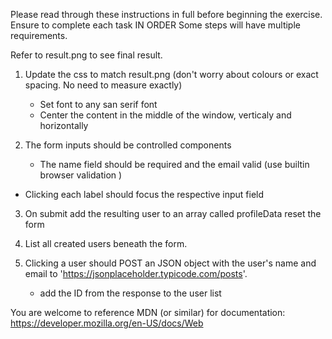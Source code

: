 Please read through these instructions in full before beginning the exercise.
Ensure to complete each task IN ORDER
Some steps will have multiple requirements.

Refer to result.png to see final result.

1. Update the css to match result.png (don't worry about colours or exact spacing. No need to measure exactly)

   - Set font to any san serif font
   - Center the content in the middle of the window, verticaly and horizontally

2. The form inputs should be controlled components

   - The name field should be required and the email valid (use builtin browser validation )

- Clicking each label should focus the respective input field

3. On submit add the resulting user to an array called profileData
   reset the form

4. List all created users beneath the form.

5. Clicking a user should POST an JSON object with the user's name and email to 'https://jsonplaceholder.typicode.com/posts'.
   - add the ID from the response to the user list

You are welcome to reference MDN (or similar) for documentation:
https://developer.mozilla.org/en-US/docs/Web

